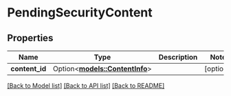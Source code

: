 # PendingSecurityContent

## Properties

Name | Type | Description | Notes
------------ | ------------- | ------------- | -------------
**content_id** | Option<[**models::ContentInfo**](ContentInfo.md)> |  | [optional]

[[Back to Model list]](../README.md#documentation-for-models) [[Back to API list]](../README.md#documentation-for-api-endpoints) [[Back to README]](../README.md)


